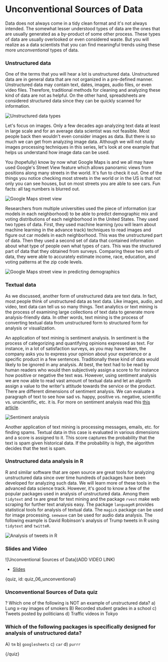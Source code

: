 # Unconventional Sources of Data

Data does not always come in a tidy clean format and it's not always intended. The somewhat lesser understood types of data are the ones that are usually generated as a by-product of some other process. These types of data are usually overlooked or even considered waste. But you will realize as a data scientists that you can find meaningful trends using these more *unconventional* types of data. 

### Unstructured data

One of the terms that you will hear a lot is unstructured data. Unstructured data are in general data that are not organized in a pre-defined manner. Unstructured data may contain text, dates, images, audio files, or even video files. Therefore, traditional methods for cleaning and analyzing these kind of data are not as helpful. On the other hand, spreadsheets are considered structured data since they can be quickly scanned for information.

![Unstructured data types](images/06_unconventional/06_data_unconventional_01.png)


Let's focus on images. Only a few decades ago analyzing text data at least in large scale and for an average data scientist was not feasible. Most people back then wouldn't even consider images as data. But there is so much we can get from analyzing image data. Although we will not study images processing techniques in this series, let's look at one example that helps us understand how image data can be used. 

You (hopefully) know by now what Google Maps is and we all may have used Google's Street View feature which allows panoramic views from positions along many streets in the world. It's fun to check it out. One of the things you notice checking most streets in the world or in the US is that not only you can see houses, but on most streets you are able to see cars. Fun facts: all tag numbers is blurred out.

![Google Maps street view](images/06_unconventional/06_data_unconventional_02.png)


Researchers from multiple universities used the piece of information (car models in each neighborhood) to be able to predict demographic mix and voting distributions of each neighborhood in the United States. They used two types of data. First, they used machine learning (you will learn about machine learning in the advance track) techniques to read images and figure out car models in each neighborhood. This was the unstructured part of data. Then they used a second set of data that contained information about what type of people own what types of cars. This was the structured part of data that they obtained from surveys. Comparing these two sets of data, they were able to accurately estimate income, race, education, and voting patterns at the zip code levels.

![Google Maps street view in predicting demographics](images/06_unconventional/06_data_unconventional_03.png)



### Textual data

As we discussed, another form of unstructured data are text data. In fact, most people think of unstructured data as text data. Like images, audio, and video, text data can tell us so many things. Text analytics or text mining is the process of examining large collections of text data to generate more analysis-friendly data. In other words, text mining is the process of converting textual data from unstructured form to structured form for analysis or visualization.

An application of text mining is sentiment analysis. In sentiment is the process of categorizing and quantifying opinions expressed as text. For instance, in a lot of satisfaction surveys, as you may have taken, the company asks you to express your opinion about your experience or a specific product in a few sentences. Traditionally these kind of data would likely to be ignored in any analysis. At best, the text had to be read by human readers who would then subjectively assign a score to for instance how positive or negative the text was. However, using sentiment analysis we are now able to read vast amount of textual data and let an algorith assign a value to the writer's attitude towards the service or the product. There are different dimensions of sentiment analysis. We can evaluate a paragraph of text to see how sad vs. happy, positive vs. negative, scientific vs. unscientific, etc. it is. For more on sentiment analysis read this [this article](https://www.crimsonhexagon.com/blog/what-is-sentiment-analysis/).

![Sentiment analysis](images/06_unconventional/06_data_unconventional_04.png)


Another application of text mining is processing messages, emails, etc. for finding spams. Textual data in this case is evaluated in various dimensions and a score is assigned to it. This score captures the probability that the text is spam given historical data. If the probability is high, the algorithm decides that the text is spam.


### Unstructured data analysis in R

R and similar software that are open source are great tools for analyzing unstructured data since over time hundreds of packages have been developed for analyzing such data. We will learn more of these tools in the advanced data science track. However, it's good to know a few of the popular packages used in analysis of unstructured data. Among them `tidytext` and `tm` are great for text mining and the package `rvest` make web scraping for further text analysis easy. The package `languageR` provides statistical tools for analysis of textual data. The `magick` package can be used for image processing. `seewave` can be used for audio data analysis. The following example is David Robinson's analysis of Trump tweets in R using `tidytext` and `twitteR`.


![Analysis of tweets in R](images/06_unconventional/06_data_unconventional_06.png)


### Slides and Video

![Unconventional Sources of Data](ADD VIDEO LINK)

* [Slides](https://docs.google.com/presentation/d/1r5T8BgmyVkHQMxXuZ8o575D1515v3RSCeciG8uyBghU/edit?usp=sharing)

{quiz, id: quiz_06_unconventional}

### Unconventional Sources of Data quiz

? Which one of the following is NOT an example of unstructured data?
a) Lung x-ray images of smokers
B) Recorded student grades in a school
c) Tweets posted by politicians
d) Traffic videos in Tokyo


### Which of the following packages is specifically designed for analysis of unstructured data?

A) `tm`
b) `googlesheets`
c) `car`
d) `purrr`


{/quiz}